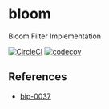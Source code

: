 # bloom

Bloom Filter Implementation

[![CircleCI](https://circleci.com/gh/sammyne/bip37.svg?style=svg)](https://circleci.com/gh/sammyne/bip37)
[![codecov](https://codecov.io/gh/sammyne/bip37/branch/master/graph/badge.svg)](https://codecov.io/gh/sammyne/bip37)

## References

- [bip-0037](https://github.com/bitcoin/bips/blob/master/bip-0037.mediawiki)
